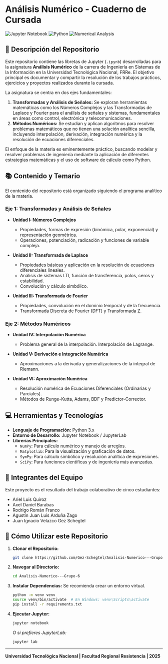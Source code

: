 
# Análisis Numérico - Cuaderno de Cursada

![Jupyter Notebook](https://img.shields.io/badge/Jupyter-Notebook-orange)
![Python](https://img.shields.io/badge/Python-3.x-blue)
![Numerical Analysis](https://img.shields.io/badge/Field-Numerical%20Analysis-green)

## 📖 Descripción del Repositorio

Este repositorio contiene las libretas de Jupyter (`.ipynb`) desarrolladas para la asignatura **Análisis Numérico** de la carrera de Ingeniería en Sistemas de la Información en la Universidad Tecnológica Nacional, FRRe. El objetivo principal es documentar y compartir la resolución de los trabajos prácticos, ejercicios y proyectos realizados durante la cursada.

La asignatura se centra en dos ejes fundamentales:
1.  **Transformadas y Análisis de Señales:** Se exploran herramientas matemáticas como los Números Complejos y las Transformadas de Laplace y Fourier para el análisis de señales y sistemas, fundamentales en áreas como control, electrónica y telecomunicaciones.
2.  **Métodos Numéricos:** Se estudian y aplican algoritmos para resolver problemas matemáticos que no tienen una solución analítica sencilla, incluyendo interpolación, derivación, integración numérica y la resolución de ecuaciones diferenciales.

El enfoque de la materia es eminentemente práctico, buscando modelar y resolver problemas de ingeniería mediante la aplicación de diferentes estrategias matemáticas y el uso de software de cálculo como Python.

## 📚 Contenido y Temario

El contenido del repositorio está organizado siguiendo el programa analítico de la materia.

### Eje 1: Transformadas y Análisis de Señales

*   **Unidad I: Números Complejos**
    *   Propiedades, formas de expresión (binómica, polar, exponencial) y representación geométrica.
    *   Operaciones, potenciación, radicación y funciones de variable compleja.

*   **Unidad II: Transformada de Laplace**
    *   Propiedades básicas y aplicación en la resolución de ecuaciones diferenciales lineales.
    *   Análisis de sistemas LTI, función de transferencia, polos, ceros y estabilidad.
    *   Convolución y cálculo simbólico.

*   **Unidad III: Transformada de Fourier**
    *   Propiedades, convolución en el dominio temporal y de la frecuencia.
    *   Transformada Discreta de Fourier (DFT) y Transformada Z.

### Eje 2: Métodos Numéricos

*   **Unidad IV: Interpolación Numérica**
    *   Problema general de la interpolación. Interpolación de Lagrange.

*   **Unidad V: Derivación e Integración Numérica**
    *   Aproximaciones a la derivada y generalizaciones de la integral de Riemann.

*   **Unidad VI: Aproximación Numérica**
    *   Resolución numérica de Ecuaciones Diferenciales (Ordinarias y Parciales).
    *   Métodos de Runge-Kutta, Adams, BDF y Predictor-Corrector.

## 💻 Herramientas y Tecnologías

*   **Lenguaje de Programación:** Python 3.x
*   **Entorno de Desarrollo:** Jupyter Notebook / JupyterLab
*   **Librerías Principales:**
    *   `NumPy`: Para cálculo numérico y manejo de arreglos.
    *   `Matplotlib`: Para la visualización y graficación de datos.
    *   `SymPy`: Para cálculo simbólico y resolución analítica de expresiones.
    *   `SciPy`: Para funciones científicas y de ingeniería más avanzadas.

## 👥 Integrantes del Equipo

Este proyecto es el resultado del trabajo colaborativo de cinco estudiantes:

*   Ariel Luis Quiroz
*   Axel Daniel Barabas
*   Rodrigo Román Franco
*   Agustín Juan Luis Arduña Zago
*   Juan Ignacio Velazco Gez Schegtel

## 🚀 Cómo Utilizar este Repositorio

1.  **Clonar el Repositorio:**
    ```bash
    git clone https://github.com/Gez-Schegtel/Analisis-Numerico---Grupo-6.git
    ```

2.  **Navegar al Directorio:**
    ```bash
    cd Analisis-Numerico---Grupo-6
    ```

3.  **Instalar Dependencias:**
    Se recomienda crear un entorno virtual.
    ```bash
    python -m venv venv
    source venv/bin/activate  # En Windows: venv\Scripts\activate
    pip install -r requirements.txt
    ```

4.  **Ejecutar Jupyter:**
    ```bash
    jupyter notebook
    ```    

	*O si prefieres JupyterLab:*

    ```bash
    jupyter lab
    ```

---

**Universidad Tecnológica Nacional | Facultad Regional Resistencia | 2025**
